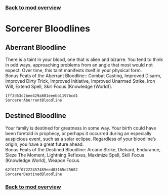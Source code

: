 ### [Back to mod overview](./README.md)

# Sorcerer Bloodlines

## Aberrant Bloodline

There is a taint in your blood, one that is alien and bizarre. You tend to think in odd ways, approaching problems from an angle that most would not expect. Over time, this taint manifests itself in your physical form.  
Bonus Feats of the Aberrant Bloodline:: Combat Casting, Improved Disarm, Improved Dirty Trick, Improved Initiative, Improved Unarmed Strike, Iron Will, Extend Spell, Skill Focus (Knowledge (World)).

`1ff2d53c2bee429a801eeebb1197bcd1`  
`SorcererAberrantBloodline`  

## Destined Bloodline

Your family is destined for greatness in some way. Your birth could have been foretold in prophecy, or perhaps it occurred during an especially auspicious event, such as a solar eclipse. Regardless of your bloodline’s origin, you have a great future ahead.  
Bonus Feats of the Destined Bloodline: Arcane Strike, Diehard, Endurance, Sieze The Moment, Lightning Reflexes, Maximize Spell, Skill Focus (Knowledge World), Weapon Focus.

`62f017f07222457489eed83165e25682`  
`SorcererDestinedBloodline`  


### [Back to mod overview](./README.md)
